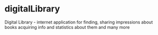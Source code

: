 # digitalLibrary
Digital Library - internet application for finding, sharing impressions about books acquiring info and statistics about them and many more
